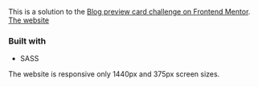 This is a solution to the [Blog preview card challenge on Frontend Mentor](https://www.frontendmentor.io/challenges/blog-preview-card-ckPaj01IcS).
[The website](https://blog-preview-card5039.netlify.app/)

### Built with

-   SASS

The website is responsive only 1440px and 375px screen sizes.
